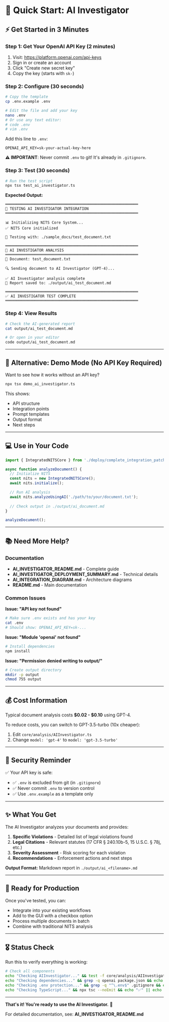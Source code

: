 # 🤖 Quick Start: AI Investigator

## ⚡ Get Started in 3 Minutes

### Step 1: Get Your OpenAI API Key (2 minutes)

1. Visit: https://platform.openai.com/api-keys
2. Sign in or create an account
3. Click "Create new secret key"
4. Copy the key (starts with `sk-`)

### Step 2: Configure (30 seconds)

```bash
# Copy the template
cp .env.example .env

# Edit the file and add your key
nano .env
# Or use any text editor:
# code .env
# vim .env
```

Add this line to `.env`:
```
OPENAI_API_KEY=sk-your-actual-key-here
```

**⚠️ IMPORTANT**: Never commit `.env` to git! It's already in `.gitignore`.

### Step 3: Test (30 seconds)

```bash
# Run the test script
npx tsx test_ai_investigator.ts
```

**Expected Output:**
```
═══════════════════════════════════════════════════════════
🧪 TESTING AI INVESTIGATOR INTEGRATION
═══════════════════════════════════════════════════════════

📊 Initializing NITS Core System...
✅ NITS Core initialized

📄 Testing with: ./sample_docs/test_document.txt

═══════════════════════════════════════════════════════════
🤖 AI INVESTIGATOR ANALYSIS
═══════════════════════════════════════════════════════════
📄 Document: test_document.txt

🔍 Sending document to AI Investigator (GPT-4)...

✅ AI Investigator analysis complete
📁 Report saved to: ./output/ai_test_document.md

═══════════════════════════════════════════════════════════
✅ AI INVESTIGATOR TEST COMPLETE
═══════════════════════════════════════════════════════════
```

### Step 4: View Results

```bash
# Check the AI-generated report
cat output/ai_test_document.md

# Or open in your editor
code output/ai_test_document.md
```

---

## 🎯 Alternative: Demo Mode (No API Key Required)

Want to see how it works without an API key?

```bash
npx tsx demo_ai_investigator.ts
```

This shows:
- API structure
- Integration points
- Prompt templates
- Output format
- Next steps

---

## 💻 Use in Your Code

```typescript
import { IntegratedNITSCore } from './deploy/complete_integration_patch';

async function analyzeDocument() {
  // Initialize NITS
  const nits = new IntegratedNITSCore();
  await nits.initialize();

  // Run AI analysis
  await nits.analyzeUsingAI('./path/to/your/document.txt');
  
  // Check output in ./output/ai_document.md
}

analyzeDocument();
```

---

## 📚 Need More Help?

### Documentation
- **AI_INVESTIGATOR_README.md** - Complete guide
- **AI_INVESTIGATOR_DEPLOYMENT_SUMMARY.md** - Technical details
- **AI_INTEGRATION_DIAGRAM.md** - Architecture diagrams
- **README.md** - Main documentation

### Common Issues

**Issue: "API key not found"**
```bash
# Make sure .env exists and has your key
cat .env
# Should show: OPENAI_API_KEY=sk-...
```

**Issue: "Module 'openai' not found"**
```bash
# Install dependencies
npm install
```

**Issue: "Permission denied writing to output/"**
```bash
# Create output directory
mkdir -p output
chmod 755 output
```

---

## 💰 Cost Information

Typical document analysis costs **$0.02 - $0.10** using GPT-4.

To reduce costs, you can switch to GPT-3.5-turbo (10x cheaper):
1. Edit `core/analysis/AIInvestigator.ts`
2. Change `model: 'gpt-4'` to `model: 'gpt-3.5-turbo'`

---

## 🔐 Security Reminder

✅ Your API key is safe:
- ✅ `.env` is excluded from git (in `.gitignore`)
- ✅ Never commit `.env` to version control
- ✅ Use `.env.example` as a template only

---

## ✨ What You Get

The AI Investigator analyzes your documents and provides:

1. **Specific Violations** - Detailed list of legal violations found
2. **Legal Citations** - Relevant statutes (17 CFR § 240.10b-5, 15 U.S.C. § 78j, etc.)
3. **Severity Assessment** - Risk scoring for each violation
4. **Recommendations** - Enforcement actions and next steps

**Output Format:** Markdown report in `./output/ai_<filename>.md`

---

## 🚀 Ready for Production

Once you've tested, you can:
- Integrate into your existing workflows
- Add to the GUI with a checkbox option
- Process multiple documents in batch
- Combine with traditional NITS analysis

---

## 🎖️ Status Check

Run this to verify everything is working:

```bash
# Check all components
echo "Checking AIInvestigator..." && test -f core/analysis/AIInvestigator.ts && echo "✅" || echo "❌"
echo "Checking dependencies..." && grep -q openai package.json && echo "✅" || echo "❌"
echo "Checking .env protection..." && grep -q "^\.env$" .gitignore && echo "✅" || echo "❌"
echo "Checking TypeScript..." && npx tsc --noEmit && echo "✅" || echo "❌"
```

---

**That's it! You're ready to use the AI Investigator.** 🎉

For detailed documentation, see: **AI_INVESTIGATOR_README.md**
